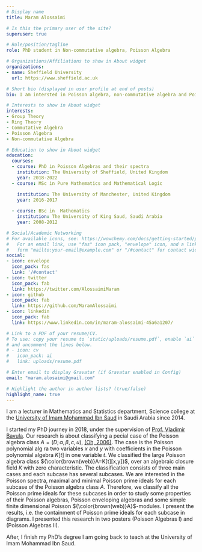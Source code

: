 ```yaml
---
# Display name
title: Maram Alossaimi

# Is this the primary user of the site?
superuser: true

# Role/position/tagline
role: PhD student in Non-commutative algebra, Poisson Algebra

# Organizations/Affiliations to show in About widget
organizations:
- name: Sheffield University
  url: https://www.sheffield.ac.uk

# Short bio (displayed in user profile at end of posts)
bio: I am intersted in Poisson algebra, non-commutative algebra and Poisson prime ideals.

# Interests to show in About widget
interests:
- Group Theory
- Ring Theory
- Commutative Algebra
- Poisson Algebra
- Non-commutative Algebra

# Education to show in About widget
education:
  courses:
  - course: PhD in Poisson Algebras and their spectra
    institution: The University of Sheffield, United Kingdom
    year: 2018-2022
  - course: MSc in Pure Mathematics and Mathematical Logic

    institution: The University of Manchester, United Kingdom
    year: 2016-2017
    
  - course: BSc in  Mathematics
    institution: The University of King Saud, Saudi Arabia
    year: 2008-2012

# Social/Academic Networking
# For available icons, see: https://wowchemy.com/docs/getting-started/page-builder/#icons
#   For an email link, use "fas" icon pack, "envelope" icon, and a link in the
#   form "mailto:your-email@example.com" or "/#contact" for contact widget.
social:
- icon: envelope
  icon_pack: fas
  link: '/#contact'
- icon: twitter
  icon_pack: fab
  link: https://twitter.com/AlossaimiMaram
- icon: github
  icon_pack: fab
  link: https://github.com/MaramAlossaimi
- icon: linkedin
  icon_pack: fab
  link: https://www.linkedin.com/in/maram-alossaimi-45a6a1207/

# Link to a PDF of your resume/CV.
# To use: copy your resume to `static/uploads/resume.pdf`, enable `ai` icons in `params.toml`, 
# and uncomment the lines below.
# - icon: cv
#   icon_pack: ai
#   link: uploads/resume.pdf

# Enter email to display Gravatar (if Gravatar enabled in Config)
email: "maram.alosaimi@gmail.com"

# Highlight the author in author lists? (true/false)
highlight_name: true
---
```


I  am a lecturer in Mathematics and Statistics department, Science  college at the  [University of Imam Mohammad Ibn Saud](https://imamu.edu.sa/en/Pages/default.aspx) in  Saudi Arabia since 2014.  

I started my PhD journey in 2018,  under the supervision of  [Prof. Vladimir Bavula](https://maths.dept.shef.ac.uk/maths/staff_info_1.html).
Our research is about classifying a pecial case of the Poisson algebra class $A = (D;\alpha,\beta,c,u),$ [(Oh, 2006)](https://drive.google.com/file/d/19Zh_mbET4isNuD18_yLcDfK8jxk4iIEk/view?usp=sharing). 
The case is the Poisson polynomial alg ra   two variables $x$ and $y$ with coefficients in the Poisson polynomial  algebra $K[t]$ in one variable $t$. We classified the large Poisson algebra class 
${\color{brown(web)}A=K[t][x,y]}$, over an algebraic closure field $K$ with zero characteristic. The classification  consists of three main cases and each subcase has several subcases. We are interested 
in the Poisson spectra, maximal and minimal Poisson prime ideals for each subcase of the Poisson algebra class $A$. Therefore, we classify all the Poisson prime ideals for these subcases in order to 
study some properties of their Poisson algebras, Poisson enveloping algebras and some simple finite dimensional Poisson  ${\color{brown(web)}A}$-modules. I  present the results, i.e. the containment of 
Poisson prime ideals for each subcase in diagrams. I presented this research in two posters (Poisson Algebras I) and (Poisson Algebras II).

After, I finish my PhD’s degree I am going back to teach at the University of Imam Mohammad Ibn Saud.



